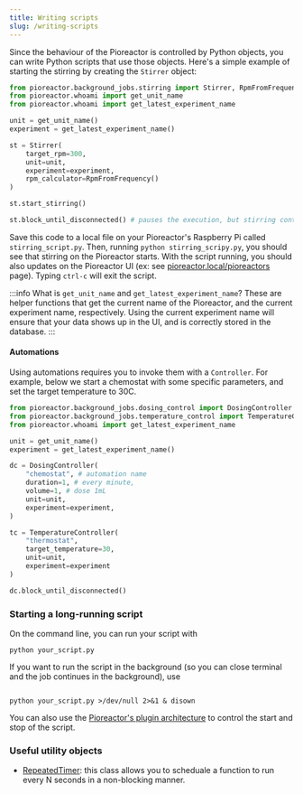 ```yaml
---
title: Writing scripts
slug: /writing-scripts
---
```


Since the behaviour of the Pioreactor is controlled by Python objects, you can write Python scripts that use those objects. Here's a simple example of starting the stirring by creating the `Stirrer` object:

```python
from pioreactor.background_jobs.stirring import Stirrer, RpmFromFrequency
from pioreactor.whoami import get_unit_name
from pioreactor.whoami import get_latest_experiment_name

unit = get_unit_name()
experiment = get_latest_experiment_name()

st = Stirrer(
    target_rpm=300,
    unit=unit,
    experiment=experiment,
    rpm_calculator=RpmFromFrequency()
)

st.start_stirring()

st.block_until_disconnected() # pauses the execution, but stirring continues

```

Save this code to a local file on your Pioreactor's Raspberry Pi called `stirring_script.py`. Then, running `python stirring_scripy.py`, you should see that stirring on the Pioreactor starts. With the script running, you should also updates on the Pioreactor UI (ex: see [pioreactor.local/pioreactors](http://pioreactor.local/pioreactors) page). Typing `ctrl-c` will exit the script.

:::info
What is `get_unit_name` and `get_latest_experiment_name`? These are helper functions that get the current name of the Pioreactor, and the current experiment name, respectively. Using the current experiment name will ensure that your data shows up in the UI, and is correctly stored in the database.
:::


#### Automations

Using automations requires you to invoke them with a `Controller`. For example, below we start a chemostat with some specific parameters, and set the target temperature to 30C.

```python
from pioreactor.background_jobs.dosing_control import DosingController
from pioreactor.background_jobs.temperature_control import TemperatureController
from pioreactor.whoami import get_latest_experiment_name

unit = get_unit_name()
experiment = get_latest_experiment_name()

dc = DosingController(
    "chemostat", # automation name
    duration=1, # every minute,
    volume=1, # dose 1mL
    unit=unit,
    experiment=experiment,
)

tc = TemperatureController(
    "thermostat",
    target_temperature=30,
    unit=unit,
    experiment=experiment
)

dc.block_until_disconnected()
```


### Starting a long-running script

On the command line, you can run your script with

```
python your_script.py
```

If you want to run the script in the background (so you can close terminal and the job continues in the background), use

```

python your_script.py >/dev/null 2>&1 & disown

```

You can also use the [Pioreactor's plugin architecture](https://docs.pioreactor.com/developer-guide/intro-plugins#scripts) to control the start and stop of the script.

### Useful utility objects

 - [RepeatedTimer](https://github.com/Pioreactor/pioreactor/blob/60875ebe5a35d7ed5c930d46ed7c755eadcb4b74/pioreactor/utils/timing.py#L40): this class allows you to scheduale a function to run every N seconds in a non-blocking manner.
